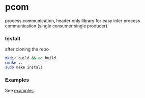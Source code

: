 # pcom
process communication, header only library for easy inter process communication (single consumer single producer)

### Install

after cloning the repo
``` bash
mkdir build && cd build
cmake ..
sudo make install
```

### Examples

See [examples](https://github.com/gpldecha/pcom/tree/master/examples).
